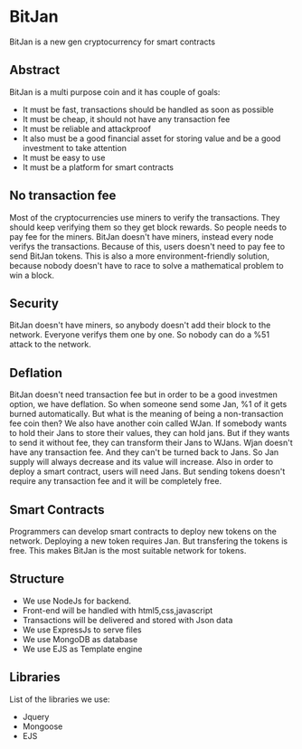 # BitJan
BitJan is a new gen cryptocurrency for smart contracts
## Abstract
BitJan is a multi purpose coin and it has couple of goals:
- It must be fast, transactions should be handled as soon as possible
- It must be cheap, it should not have any transaction fee
- It must be reliable and attackproof
- It also must be a good financial asset for storing value and be a good investment to take attention
- It must be easy to use
- It must be a platform for smart contracts

## No transaction fee
Most of the cryptocurrencies use miners to verify the transactions. They should keep verifying them so they get block rewards. So people needs to pay fee for the miners.
BitJan doesn't have miners, instead every node verifys the transactions. Because of this, users doesn't need to pay fee to send BitJan tokens. This is also a more environment-friendly solution, because nobody doesn't have to race to solve a mathematical problem to win a block.

## Security
BitJan doesn't have miners, so anybody doesn't add their block to the network. Everyone verifys them one by one. So nobody can do a %51 attack to the network.

## Deflation
BitJan doesn't need transaction fee but in order to be a good investmen option, we have deflation. So when someone send some Jan, %1 of it gets burned automatically. But what is the meaning of being a non-transaction fee coin then? We also have another coin called WJan. If somebody wants to hold their Jans to store their values, they can hold jans. But if they wants to send it without fee, they can transform their Jans to WJans. Wjan doesn't have any transaction fee. And they can't be turned back to Jans. So Jan supply will always decrease and its value will increase. Also in order to deploy a smart contract, users will need Jans. But sending tokens doesn't require any transaction fee and it will be completely free.

## Smart Contracts
Programmers can develop smart contracts to deploy new tokens on the network. Deploying a new token requires Jan. But transfering the tokens is free. This makes BitJan is the most suitable network for tokens.

## Structure

- We use NodeJs for backend.
- Front-end will be handled with html5,css,javascript
- Transactions will be delivered and stored with Json data
- We use ExpressJs to serve files
- We use MongoDB as database
- We use EJS as Template engine

## Libraries
List of the libraries we use:
- Jquery
- Mongoose
- EJS
